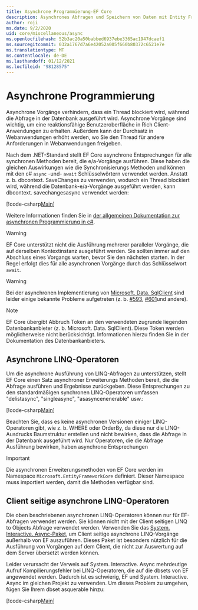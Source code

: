 ```yaml
---
title: Asynchrone Programmierung-EF Core
description: Asynchrones Abfragen und Speichern von Daten mit Entity Framework Core
author: roji
ms.date: 9/2/2020
uid: core/miscellaneous/async
ms.openlocfilehash: 52b3ac20a50babbed6937ebe3365ac1947dcaef1
ms.sourcegitcommit: 032a1767d7a6e42052a005f660b80372c6521e7e
ms.translationtype: MT
ms.contentlocale: de-DE
ms.lasthandoff: 01/12/2021
ms.locfileid: "98128575"
---
```

# <a name="asynchronous-programming"></a>Asynchrone Programmierung

Asynchrone Vorgänge verhindern, dass ein Thread blockiert wird, während die Abfrage in der Datenbank ausgeführt wird. Asynchrone Vorgänge sind wichtig, um eine reaktionsfähige Benutzeroberfläche in Rich Client-Anwendungen zu erhalten. Außerdem kann der Durchsatz in Webanwendungen erhöht werden, wo Sie den Thread für andere Anforderungen in Webanwendungen freigeben.

Nach dem .NET-Standard stellt EF Core asynchrone Entsprechungen für alle synchronen Methoden bereit, die e/a-Vorgänge ausführen. Diese haben die gleichen Auswirkungen wie die Synchronisierungs Methoden und können mit den c# `async` -und- `await` Schlüsselwörtern verwendet werden. Anstatt z. b. dbcontext. SaveChanges zu verwenden, wodurch ein Thread blockiert wird, während die Datenbank-e/a-Vorgänge ausgeführt werden, kann dbcontext. savechangesasync verwendet werden:

[!code-csharp[Main](../../../samples/core/Miscellaneous/Async/Program.cs#SaveChangesAsync)]

Weitere Informationen finden Sie in [der allgemeinen Dokumentation zur asynchronen Programmierung in c#](/dotnet/csharp/async).

> [!WARNING]
> EF Core unterstützt nicht die Ausführung mehrerer paralleler Vorgänge, die auf derselben Kontextinstanz ausgeführt werden. Sie sollten immer auf den Abschluss eines Vorgangs warten, bevor Sie den nächsten starten. In der Regel erfolgt dies für alle asynchronen Vorgänge durch das Schlüsselwort `await`.

> [!WARNING]
> Bei der asynchronen Implementierung von [Microsoft. Data. SqlClient](https://github.com/dotnet/SqlClient) sind leider einige bekannte Probleme aufgetreten (z. b. [#593](https://github.com/dotnet/SqlClient/issues/593), [#601](https://github.com/dotnet/SqlClient/issues/601)und andere).

> [!NOTE]
> EF Core übergibt Abbruch Token an den verwendeten zugrunde liegenden Datenbankanbieter (z. b. Microsoft. Data. SqlClient). Diese Token werden möglicherweise nicht berücksichtigt. Informationen hierzu finden Sie in der Dokumentation des Datenbankanbieters.

## <a name="async-linq-operators"></a>Asynchrone LINQ-Operatoren

Um die asynchrone Ausführung von LINQ-Abfragen zu unterstützen, stellt EF Core einen Satz asynchroner Erweiterungs Methoden bereit, die die Abfrage ausführen und Ergebnisse zurückgeben. Diese Entsprechungen zu den standardmäßigen synchronen LINQ-Operatoren umfassen "delistasync", "singleasync", "asasyncenenerable" usw.:

[!code-csharp[Main](../../../samples/core/Miscellaneous/Async/Program.cs#ToListAsync)]

Beachten Sie, dass es keine asynchronen Versionen einiger LINQ-Operatoren gibt, wie z. b. WHERE oder OrderBy, da diese nur die LINQ-Ausdrucks Baumstruktur erstellen und nicht bewirken, dass die Abfrage in der Datenbank ausgeführt wird. Nur Operatoren, die die Abfrage Ausführung bewirken, haben asynchrone Entsprechungen

> [!IMPORTANT]
> Die asynchronen Erweiterungsmethoden von EF Core werden im Namespace `Microsoft.EntityFrameworkCore` definiert. Dieser Namespace muss importiert werden, damit die Methoden verfügbar sind.

## <a name="client-side-async-linq-operators"></a>Client seitige asynchrone LINQ-Operatoren

Die oben beschriebenen asynchronen LINQ-Operatoren können nur für EF-Abfragen verwendet werden. Sie können nicht mit der Client seitigen LINQ to Objects Abfrage verwendet werden. Verwenden Sie das [System. Interactive. Async-Paket](https://www.nuget.org/packages/System.Interactive.Async), um Client seitige asynchrone LINQ-Vorgänge außerhalb von EF auszuführen. Dieses Paket ist besonders nützlich für die Ausführung von Vorgängen auf dem Client, die nicht zur Auswertung auf dem Server übersetzt werden können.

Leider verursacht der Verweis auf System. Interactive. Async mehrdeutige Aufruf Kompilierungsfehler bei LINQ-Operatoren, die auf die dbsets von EF angewendet werden. Dadurch ist es schwierig, EF und System. Interactive. Async im gleichen Projekt zu verwenden. Um dieses Problem zu umgehen, fügen Sie Ihrem dbset asquerable hinzu:

[!code-csharp[Main](../../../samples/core/Miscellaneous/AsyncWithSystemInteractive/Program.cs#SystemInteractiveAsync)]
